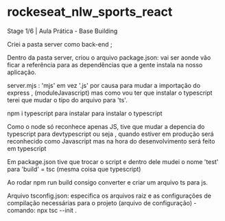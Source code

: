 # rockeseat_nlw_sports_react

Stage 1/6 | Aula Prática - Base Building

Criei a pasta server como back-end ;

Dentro da pasta server, criou o arquivo package.json: vai ser aonde vão ficar a referência para as dependências que a gente instala na nosso aplicação.

server.mjs : 'mjs' em vez '.js' por causa para mudar a importação do express , (moduleJavascript) mas como vou ter que instalar o typescript terei que mudar o tipo do arquivo para 'ts'.

npm i typescript para instalar para instalar o typescript

Como o node só reconhece apenas JS, tive que mudar a depencia do typescript para devtypescript ou seja , quando estiver em produção será reconhecido como Javascript mas na hora do desenvolvimento será feito em typescript

Em package.json tive que trocar o script e dentro dele mudei o nome 'test' para 'build' = tsc (mesma coisa que typescript)

Ao rodar npm run build consigo converter e criar um arquivo ts para js.

Arquivo tsconfig.json: especifica os arquivos raiz e as configurações de compilação necessárias para o projeto (arquivo de configuração) - comando: npx tsc --init .
